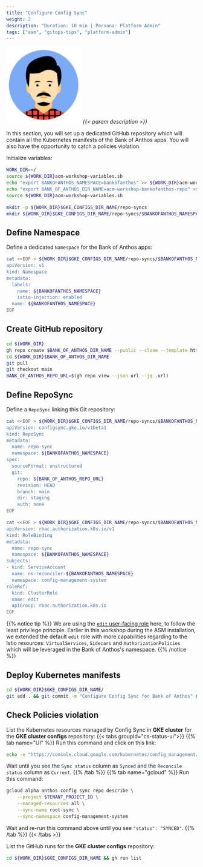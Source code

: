 ```yaml
---
title: "Configure Config Sync"
weight: 2
description: "Duration: 10 min | Persona: Platform Admin"
tags: ["asm", "gitops-tips", "platform-admin"]
---
```

![Platform Admin](/images/platform-admin.png)
_{{< param description >}}_

In this section, you will set up a dedicated GitHub repository which will contain all the Kubernetes manifests of the Bank of Anthos apps. You will also have the opportunity to catch a policies violation.

Initialize variables:
```Bash
WORK_DIR=~/
source ${WORK_DIR}acm-workshop-variables.sh
echo "export BANKOFANTHOS_NAMESPACE=bankofanthos" >> ${WORK_DIR}acm-workshop-variables.sh
echo "export BANK_OF_ANTHOS_DIR_NAME=acm-workshop-bankofanthos-repo" >> ${WORK_DIR}acm-workshop-variables.sh
source ${WORK_DIR}acm-workshop-variables.sh
```

```Bash
mkdir -p ${WORK_DIR}$GKE_CONFIGS_DIR_NAME/repo-syncs
mkdir ${WORK_DIR}$GKE_CONFIGS_DIR_NAME/repo-syncs/$BANKOFANTHOS_NAMESPACE
```

## Define Namespace

Define a dedicated `Namespace` for the Bank of Anthos apps:
```Bash
cat <<EOF > ${WORK_DIR}$GKE_CONFIGS_DIR_NAME/repo-syncs/$BANKOFANTHOS_NAMESPACE/namespace.yaml
apiVersion: v1
kind: Namespace
metadata:
  labels:
    name: ${BANKOFANTHOS_NAMESPACE}
    istio-injection: enabled
  name: ${BANKOFANTHOS_NAMESPACE}
EOF
```

## Create GitHub repository

```Bash
cd ${WORK_DIR}
gh repo create $BANK_OF_ANTHOS_DIR_NAME --public --clone --template https://github.com/mathieu-benoit/config-sync-app-template-repo
cd ${WORK_DIR}$BANK_OF_ANTHOS_DIR_NAME
git pull
git checkout main
BANK_OF_ANTHOS_REPO_URL=$(gh repo view --json url --jq .url)
```

## Define RepoSync

Define a `RepoSync` linking this Git repository:
```Bash
cat <<EOF > ${WORK_DIR}$GKE_CONFIGS_DIR_NAME/repo-syncs/$BANKOFANTHOS_NAMESPACE/repo-sync.yaml
apiVersion: configsync.gke.io/v1beta1
kind: RepoSync
metadata:
  name: repo-sync
  namespace: ${BANKOFANTHOS_NAMESPACE}
spec:
  sourceFormat: unstructured
  git:
    repo: ${BANK_OF_ANTHOS_REPO_URL}
    revision: HEAD
    branch: main
    dir: staging
    auth: none
EOF
```

```Bash
cat <<EOF > ${WORK_DIR}$GKE_CONFIGS_DIR_NAME/repo-syncs/$BANKOFANTHOS_NAMESPACE/repo-sync-role-binding.yaml
apiVersion: rbac.authorization.k8s.io/v1
kind: RoleBinding
metadata:
  name: repo-sync
  namespace: ${BANKOFANTHOS_NAMESPACE}
subjects:
- kind: ServiceAccount
  name: ns-reconciler-${BANKOFANTHOS_NAMESPACE}
  namespace: config-management-system
roleRef:
  kind: ClusterRole
  name: edit
  apiGroup: rbac.authorization.k8s.io
EOF
```
{{% notice tip %}}
We are using the [`edit` user-facing role](https://kubernetes.io/docs/reference/access-authn-authz/rbac/#user-facing-roles) here, to follow the least privilege principle. Earlier in this workshop during the ASM installation, we extended the default `edit` role with more capabilities regarding to the Istio resources: `VirtualServices`, `Sidecars` and `AuthorizationPolicies` which will be leveraged in the Bank of Anthos's namespace.
{{% /notice %}}

## Deploy Kubernetes manifests

```Bash
cd ${WORK_DIR}$GKE_CONFIGS_DIR_NAME/
git add . && git commit -m "Configure Config Sync for Bank of Anthos" && git push origin main
```

## Check Policies violation

List the Kubernetes resources managed by Config Sync in **GKE cluster** for the **GKE cluster configs** repository:
{{< tabs groupId="cs-status-ui">}}
{{% tab name="UI" %}}
Run this command and click on this link:
```Bash
echo -e "https://console.cloud.google.com/kubernetes/config_management/packages?project=${TENANT_PROJECT_ID}"
```
Wait until you see the `Sync status` column as `Synced` and the `Reconcile status` column as `Current`.
{{% /tab %}}
{{% tab name="gcloud" %}}
Run this command:
```Bash
gcloud alpha anthos config sync repo describe \
    --project $TENANT_PROJECT_ID \
    --managed-resources all \
    --sync-name root-sync \
    --sync-namespace config-management-system
```
Wait and re-run this command above until you see `"status": "SYNCED"`.
{{% /tab %}}
{{< /tabs >}}

List the GitHub runs for the **GKE cluster configs** repository:
```Bash
cd ${WORK_DIR}$GKE_CONFIGS_DIR_NAME && gh run list
```